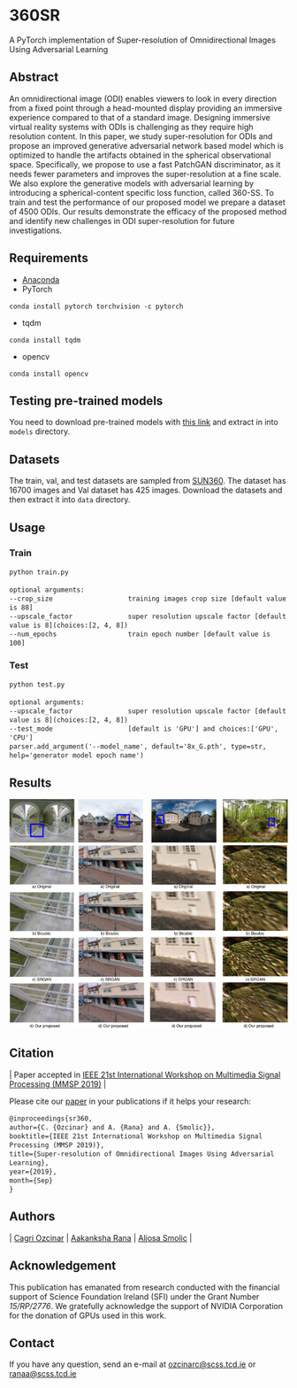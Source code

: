 # 360SR
A PyTorch implementation of Super-resolution of Omnidirectional Images Using Adversarial Learning 

## Abstract

An omnidirectional image (ODI) enables viewers to look in every direction from a fixed point through a head-mounted display providing an immersive experience compared to that of a standard image. Designing immersive virtual reality systems with ODIs is challenging as they require high resolution content. In this paper, we study super-resolution for ODIs and propose an improved generative adversarial network based model which is optimized to handle the artifacts obtained in the spherical observational space. Specifically, we propose to use a fast PatchGAN discriminator, as it needs fewer parameters and improves the super-resolution at a fine scale. We also explore the generative models with adversarial learning by introducing a spherical-content specific loss function, called 360-SS. To train and test the performance of our proposed model we prepare a dataset of 4500 ODIs. Our results demonstrate the efficacy of the proposed method and identify new challenges in ODI super-resolution for future investigations.

## Requirements
- [Anaconda](https://www.anaconda.com/download/)
- PyTorch
```
conda install pytorch torchvision -c pytorch
```
- tqdm
```
conda install tqdm
```
- opencv
```
conda install opencv
```

## Testing pre-trained models

You need to download pre-trained models with [this link](http://v-sense.scss.tcd.ie/Datasets/SR360_models.zip) and extract in into `models` directory.

## Datasets

The train, val, and test datasets are sampled from [SUN360](http://people.csail.mit.edu/jxiao/SUN360/).
The dataset has 16700 images and Val dataset has 425 images.
Download the datasets and then extract it into `data` directory.

## Usage

### Train
```
python train.py

optional arguments:
--crop_size                   training images crop size [default value is 88]
--upscale_factor              super resolution upscale factor [default value is 8](choices:[2, 4, 8])
--num_epochs                  train epoch number [default value is 100]
```

### Test

```
python test.py

optional arguments:
--upscale_factor              super resolution upscale factor [default value is 8](choices:[2, 4, 8])
--test_mode 				  [default is 'GPU'] and choices:['GPU', 'CPU']
parser.add_argument('--model_name', default='8x_G.pth', type=str, help='generator model epoch name')
```



## Results
![results](img/results.png)

## Citation

| Paper accepted in [IEEE 21st International Workshop on Multimedia Signal Processing (MMSP 2019)](https://mmsp2019.org/) |

Please cite our [paper](https://v-sense.scss.tcd.ie/wp-content/uploads/2019/09/mmsp_sr_2019.pdf) in your publications if it helps your research:
````
@inproceedings{sr360,
author={C. {Ozcinar} and A. {Rana} and A. {Smolic}}, 
booktitle={IEEE 21st International Workshop on Multimedia Signal Processing (MMSP 2019)}, 
title={Super-resolution of Omnidirectional Images Using Adversarial Learning}, 
year={2019}, 
month={Sep}
}
````
## Authors

| [Cagri Ozcinar][CagriOzcinar-web] | [Aakanksha Rana][Aakanksha-web] | [Aljosa Smolic][AljosaSmolic-web] |

[CagriOzcinar-web]: (https://www.scss.tcd.ie/~ozcinarc/)

[Aakanksha-web]: (https://v-sense.scss.tcd.ie/?profile=template_profile)

[AljosaSmolic-web]: (https://v-sense.scss.tcd.ie/?profile=prof-aljosa-smolic-2)

## Acknowledgement

This publication has emanated from research conducted with the financial support of Science Foundation Ireland (SFI) under the Grant Number *15/RP/2776*. We gratefully acknowledge the support of NVIDIA Corporation for the donation of GPUs used in this work.

## Contact

If you have any question, send an e-mail at [ozcinarc@scss.tcd.ie]() or [ranaa@scss.tcd.ie]()